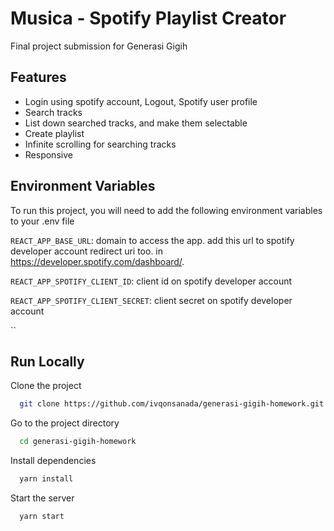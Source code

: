 
# Musica - Spotify Playlist Creator

Final project submission for Generasi Gigih

## Features

- Login using spotify account, Logout, Spotify user profile
- Search tracks
- List down searched tracks, and make them selectable
- Create playlist
- Infinite  scrolling for searching tracks 
- Responsive
## Environment Variables

To run this project, you will need to add the following environment variables to your .env file

`REACT_APP_BASE_URL`: domain to access the app. add this url to spotify developer account redirect uri too. in https://developer.spotify.com/dashboard/.

`REACT_APP_SPOTIFY_CLIENT_ID`: client id on spotify developer account

`REACT_APP_SPOTIFY_CLIENT_SECRET`: client secret on spotify developer account

``
## Run Locally

Clone the project

```bash
  git clone https://github.com/ivqonsanada/generasi-gigih-homework.git
```

Go to the project directory

```bash
  cd generasi-gigih-homework
```

Install dependencies

```bash
  yarn install 
```

Start the server

```bash
  yarn start
```